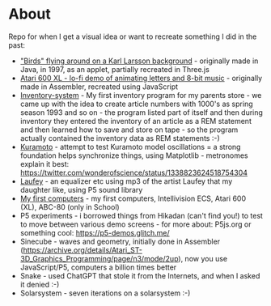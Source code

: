 # About

Repo for when I get a visual idea or want to recreate something I did in the past:

- ["Birds" flying around on a Karl Larsson background](/boids-karl-larsson/index.html) - originally made in Java, in 1997, as an applet, partially recreated in Three.js
- [Atari 600 XL - lo-fi demo of animating letters and 8-bit music](/demo-atari600xl/600xl-visual-art-rev5.html) - originally made in Assembler, recreated using JavaScript
- [Inventory-system](https://github.com/skirtapaieo/play-101/blob/main/Inventory-system/inventory.bas) - My first inventory program for my parents store - we came up with the idea to create article numbers with 1000's as spring season 1993 and so on - the program listed part of itself and then during inventory they entered the inventory of an article as a REM statement and then learned how to save and store on tape - so the program actually contained the inventory data as REM statements :-)
- [Kuramoto](/kuramoto/kuramoto.py) - attempt to test Kuramoto model oscillations = a strong foundation helps synchronize things, using Matplotlib - metronomes explain it best: https://twitter.com/wonderofscience/status/1338823624518754304
- [Laufey](/laufey/laufey5.html) - an equalizer etc using mp3 of the artist Laufey that my daughter like, using P5 sound library
- [My first computers](/oldschool/readme.md) - my first computers, Intellivision ECS, Atari 600 (XL), ABC-80 (only in School)
- P5 experiments - i borrowed things from Hikadan (can't find you!) to test to move between various demo screens - for more about: P5js.org or something cool: https://p5-demos.glitch.me/
- Sinecube - waves and geometry, initially done in Assembler (https://archive.org/details/Atari_ST-3D_Graphics_Programming/page/n3/mode/2up), now you use JavaScript/P5, computers a billion times better
- Snake - used ChatGPT that stole it from the Internets, and when I asked it denied :-)
- Solarsystem - seven iterations on a solarsystem :-)


